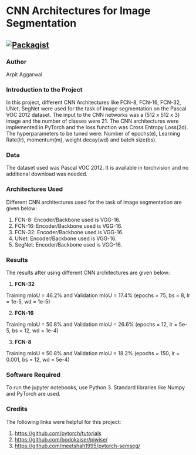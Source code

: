 # CNN Architectures for Image Segmentation

[![Packagist](https://img.shields.io/packagist/l/doctrine/orm.svg)](LICENSE.md)
---


### Author
Arpit Aggarwal


### Introduction to the Project
In this project, different CNN Architectures like FCN-8, FCN-16, FCN-32, UNet, SegNet were used for the task of image segmentation on the Pascal VOC 2012 dataset. The input to the CNN networks was a (512 x 512 x 3) image and the number of classes were 21. The CNN architectures were implemented in PyTorch and the loss function was Cross Entropy Loss(2d). The hyperparameters to be tuned were: Number of epochs(e), Learning Rate(lr), momentum(m), weight decay(wd) and batch size(bs). 


### Data
The dataset used was Pascal VOC 2012. It is available in torchvision and no additional download was needed.


### Architectures Used
Different CNN architectures used for the task of image segmentation are given below:

1. FCN-8: Encoder/Backbone used is VGG-16.
2. FCN-16: Encoder/Backbone used is VGG-16.
3. FCN-32: Encoder/Backbone used is VGG-16.
4. UNet: Encoder/Backbone used is VGG-16.
5. SegNet: Encoder/Backbone used is VGG-16.


### Results
The results after using different CNN architectures are given below:

1. <b>FCN-32</b><br>

Training mIoU = 46.2% and Validation mIoU = 17.4% (epochs = 75, bs = 8, lr = 1e-5, wd = 1e-5)


2. <b>FCN-16</b><br>

Training mIoU = 50.8% and Validation mIoU = 26.6% (epochs = 12, lr = 5e-5, bs = 12, wd = 1e-4)


3. <b>FCN-8</b><br>

Training mIoU = 50.8% and Validation mIoU = 18.2% (epochs = 150, lr = 0.001, bs = 12, wd = 5e-4)


### Software Required
To run the jupyter notebooks, use Python 3. Standard libraries like Numpy and PyTorch are used.


### Credits
The following links were helpful for this project:
1. https://github.com/pytorch/tutorials
2. https://github.com/bodokaiser/piwise/
3. https://github.com/meetshah1995/pytorch-semseg/
